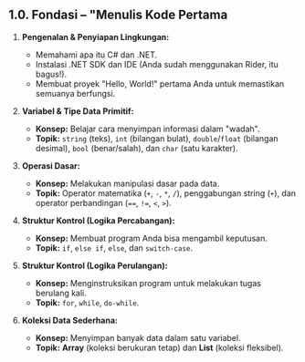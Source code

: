 ## 1.0. Fondasi – "Menulis Kode Pertama

1.  **Pengenalan & Penyiapan Lingkungan:**
    * Memahami apa itu C# dan .NET.
    * Instalasi .NET SDK dan IDE (Anda sudah menggunakan Rider, itu bagus!).
    * Membuat proyek "Hello, World!" pertama Anda untuk memastikan semuanya berfungsi.

2.  **Variabel & Tipe Data Primitif:**
    * **Konsep:** Belajar cara menyimpan informasi dalam "wadah".
    * **Topik:** `string` (teks), `int` (bilangan bulat), `double`/`float` (bilangan desimal), `bool` (benar/salah), dan `char` (satu karakter).

3.  **Operasi Dasar:**
    * **Konsep:** Melakukan manipulasi dasar pada data.
    * **Topik:** Operator matematika (`+`, `-`, `*`, `/`), penggabungan string (`+`), dan operator perbandingan (`==`, `!=`, `<`, `>`).

4.  **Struktur Kontrol (Logika Percabangan):**
    * **Konsep:** Membuat program Anda bisa mengambil keputusan.
    * **Topik:** `if`, `else if`, `else`, dan `switch-case`.

5.  **Struktur Kontrol (Logika Perulangan):**
    * **Konsep:** Menginstruksikan program untuk melakukan tugas berulang kali.
    * **Topik:** `for`, `while`, `do-while`.

6.  **Koleksi Data Sederhana:**
    * **Konsep:** Menyimpan banyak data dalam satu variabel.
    * **Topik:** **Array** (koleksi berukuran tetap) dan **List** (koleksi fleksibel).
